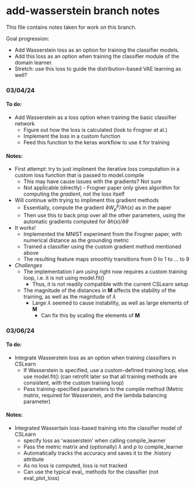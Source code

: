 # add-wasserstein branch notes

This file contains notes taken for work on this branch.

Goal progression:
- Add Wasserstein loss as an option for training the classifier models.
- Add this loss as an option when training the classifier module of the domain learner.
- Stretch: use this loss to guide the distribution-based VAE learning as well?

### 03/04/24
#### To do:
- Add Wasserstein as a loss option when training the basic classifier network
    - Figure out how the loss is calculated (look to Frogner et al.)
    - Implement the loss in a custom function
    - Feed this function to the keras workflow to use it for training
#### Notes:
- First attempt: try to just impliment the iterative loss computation in a custom loss function that is passed to model.compile
    - This may have cause issues with the gradients? Not sure
    - Not applicable (directly) - Frogner paper only gives algorithm for computing the *gradient*, not the loss itself
- Will continue with trying to impliment this gradient methods
    - Essentially, compute the gradient $\partial W_p^p / \partial h(x)$ as in the paper
    - Then use this to back prop over all the other parameters, using the automatic gradients computed for $\partial h(x)/ \partial \theta$
- It works!
    - Implemented the MNIST experiment from the Frogner paper, with numerical distance as the grounding metric
    - Trained a classifier using the custom gradient method mentioned above
    - The resulting feature maps smoothly transitions from 0 to 1 to ... to 9
- *Challenges*
    - The implementation I am using right now requires a custom training loop, i.e. it is not using model.fit()
        - Thus, it is not readily compatible with the current CSLearn setup
    - The magnitude of the distances in $\textbf{M}$ affects the stability of the training, as well as the magnitude of $\lambda$
        - Large $\lambda$ seemed to cause instability, as well as large elements of $\textbf{M}$
            - Can fix this by scaling the elements of $\textbf{M}$

### 03/06/24
#### To do:
- Integrate Wasserstein loss as an option when training classifiers in CSLearn
    - If Wasserstein is specified, use a custom-defined training loop, else use model.fit() (can retrofit later so that all training methods are consistent, with the custom training loop)
    - Pass training-specified parameters to the compile method (Metric matrix, required for Wasserstein, and the lambda balancing parameter)

#### Notes:
- Integrated Wassertain loss-based training into the classifier model of CSLearn
    - specify loss as 'wasserstein' when calling compile_learner
    - Pass the metric matrix and (optionally) $\lambda$ and $p$ to compile_learner
    - Automatically tracks the accuracy and saves it to the .history attribute
    - As no loss is computed, loss is not tracked
    - Can use the typical eval_ methods for the classifier (not eval_plot_loss)


